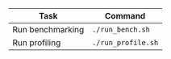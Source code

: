 | Task                  | Command            |
|-----------------------|--------------------|
| Run benchmarking      | `./run_bench.sh`   |
| Run profiling         | `./run_profile.sh` |
